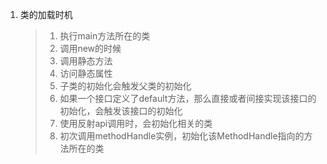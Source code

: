 1. 类的加载时机

   > 1. 执行main方法所在的类
   > 2. 调用new的时候
   > 3. 调用静态方法
   > 4. 访问静态属性
   > 5. 子类的初始化会触发父类的初始化
   > 6. 如果一个接口定义了default方法，那么直接或者间接实现该接口的初始化，会触发该接口的初始化
   > 7. 使用反射api调用时，会初始化相关的类
   > 8. 初次调用methodHandle实例，初始化该MethodHandle指向的方法所在的类